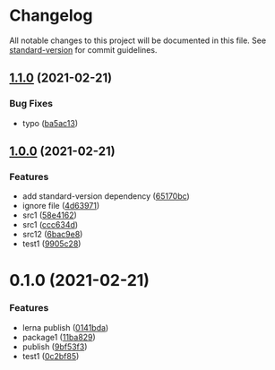 # Changelog

All notable changes to this project will be documented in this file. See [standard-version](https://github.com/conventional-changelog/standard-version) for commit guidelines.

## [1.1.0](https://github.com/Ellipse120/phm-web-admin/compare/v1.0.0...v1.1.0) (2021-02-21)


### Bug Fixes

* typo ([ba5ac13](https://github.com/Ellipse120/phm-web-admin/commit/ba5ac13910e48aa75a6b92d9b33b3e68e885179d))

## [1.0.0](https://github.com/Ellipse120/phm-web-admin/compare/v0.1.0...v1.0.0) (2021-02-21)


### Features

* add standard-version dependency ([65170bc](https://github.com/Ellipse120/phm-web-admin/commits/65170bca365886be9cee5cfe55297ab4dc949893))
* ignore file ([4d63971](https://github.com/Ellipse120/phm-web-admin/commits/4d639711aaa2729b76b6e5bf8c478d40f9464630))
* src1 ([58e4162](https://github.com/Ellipse120/phm-web-admin/commits/58e416231cf2f2ed818f288e45c2ba6924d14132))
* src1 ([ccc634d](https://github.com/Ellipse120/phm-web-admin/commits/ccc634dcd9e13127c73c1aed595468361d6309ac))
* src12 ([6bac9e8](https://github.com/Ellipse120/phm-web-admin/commits/6bac9e8299426ba672b99e98c6825ebea75bec90))
* test1 ([9905c28](https://github.com/Ellipse120/phm-web-admin/commits/9905c2847f3938b2d6b2738aff56e4d69bd40869))

# 0.1.0 (2021-02-21)


### Features

* lerna publish ([0141bda](https://github.com/Ellipse120/phm-web-admin/commit/0141bdab87f3efda34d43dd4f7a9fff6e893f038))
* package1 ([11ba829](https://github.com/Ellipse120/phm-web-admin/commit/11ba82944eed400f1257820aecdab684816767e9))
* publish ([9bf53f3](https://github.com/Ellipse120/phm-web-admin/commit/9bf53f365f1b1a9803eb5a40ddf776f1ea008200))
* test1 ([0c2bf85](https://github.com/Ellipse120/phm-web-admin/commit/0c2bf8575e564ccc89140100a420dcda01e938f7))
